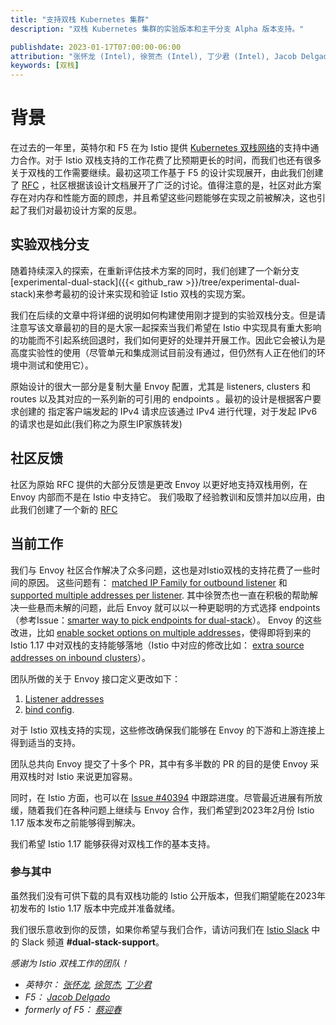```yaml
---
title: "支持双栈 Kubernetes 集群"
description: "双栈 Kubernetes 集群的实验版本和主干分支 Alpha 版本支持。"

publishdate: 2023-01-17T07:00:00-06:00
attribution: "张怀龙 (Intel), 徐贺杰 (Intel), 丁少君 (Intel), Jacob Delgado (F5), 蔡迎春 (formerly F5)"
keywords: [双栈]
---
```


# 背景

在过去的一年里，英特尔和 F5 在为 Istio 提供 [Kubernetes 双栈网络](https://kubernetes.io/docs/concepts/services-networking/dual-stack/)的支持中通力合作。对于 Istio 双栈支持的工作花费了比预期更长的时间，而我们也还有很多关于双栈的工作需要继续。最初这项工作基于 F5 的设计实现展开，由此我们创建了 [RFC](https://docs.google.com/document/d/1oT6pmRhOw7AtsldU0-HbfA0zA26j9LYiBD_eepeErsQ/edit?usp=sharing) ，社区根据该设计文档展开了广泛的讨论。值得注意的是，社区对此方案存在对内存和性能方面的顾虑，并且希望这些问题能够在实现之前被解决，这也引起了我们对最初设计方案的反思。

## 实验双栈分支

随着持续深入的探索，在重新评估技术方案的同时，我们创建了一个新分支 [experimental-dual-stack]({{< github_raw >}}/tree/experimental-dual-stack)来参考最初的设计来实现和验证 Istio 双栈的实现方案。

我们在后续的文章中将详细的说明如何构建使用刚才提到的实验双栈分支。但是请注意写该文章最初的目的是大家一起探索当我们希望在 Istio 中实现具有重大影响的功能而不引起系统回退时，我们如何更好的处理并开展工作。因此它会被认为是高度实验性的使用（尽管单元和集成测试目前没有通过，但仍然有人正在他们的环境中测试和使用它）。

原始设计的很大一部分是复制大量 Envoy 配置，尤其是 listeners, clusters 和 routes 以及其对应的一系列新的可引用的 endpoints 。最初的设计是根据客户要求创建的
指定客户端发起的 IPv4 请求应该通过 IPv4 进行代理，对于发起 IPv6 的请求也是如此(我们称之为原生IP家族转发)

## 社区反馈

社区为原始 RFC 提供的大部分反馈是更改 Envoy 以更好地支持双栈用例，在 Envoy 内部而不是在 Istio 中支持它。 我们吸取了经验教训和反馈并加以应用，由此我们创建了一个新的 [RFC](https://docs.google.com/document/d/15LP2XHpQ71ODkjCVItGacPgzcn19fsVhyE7ruMGXDyU/edit?usp=sharing)

## 当前工作

我们与 Envoy 社区合作解决了众多问题，这也是对Istio双栈的支持花费了一些时间的原因。 这些问题有： [matched IP Family for outbound listener](https://github.com/envoyproxy/envoy/issues/16804) 和 [supported multiple addresses per listener](https://github.com/envoyproxy/envoy/issues/11184). 其中徐贺杰也一直在积极的帮助解决一些悬而未解的问题，此后 Envoy 就可以以一种更聪明的方式选择 endpoints（参考Issue：[smarter way to pick endpoints for dual-stack](https://github.com/envoyproxy/envoy/issues/21640)）。 Envoy 的这些改进，比如 [enable socket options on multiple addresses](https://github.com/envoyproxy/envoy/pull/23496)，使得即将到来的 Istio 1.17 中对双栈的支持能够落地（Istio 中对应的修改比如： [extra source addresses on inbound clusters](https://github.com/istio/istio/pull/41618)）。

团队所做的关于 Envoy 接口定义更改如下：

1. [Listener addresses](https://www.envoyproxy.io/docs/envoy/latest/api-v3/config/listener/v3/listener.proto.html?highlight=additional_addresses)
1. [bind config](https://www.envoyproxy.io/docs/envoy/latest/api-v3/config/core/v3/address.proto#config-core-v3-bindconfig).

对于 Istio 双栈支持的实现，这些修改确保我们能够在 Envoy 的下游和上游连接上得到适当的支持。

团队总共向 Envoy 提交了十多个 PR，其中有多半数的 PR 的目的是使 Envoy 采用双栈时对 Istio 来说更加容易。

同时，在 Istio 方面，也可以在 [Issue #40394](https://github.com/istio/istio/issues/40394) 中跟踪进度。尽管最近进展有所放缓，随着我们在各种问题上继续与 Envoy 合作，我们希望到2023年2月份 Istio 1.17 版本发布之前能够得到解决。

我们希望 Istio 1.17 能够获得对双栈工作的基本支持。

### 参与其中

虽然我们没有可供下载的具有双栈功能的 Istio 公开版本，但我们期望能在2023年初发布的 Istio 1.17 版本中完成并准备就绪。

我们很乐意收到你的反馈，如果你希望与我们合作，请访问我们在 [Istio Slack](https://slack.istio.io/) 中的 Slack 频道 **#dual-stack-support**。

_感谢为 Istio 双栈工作的团队！_
* _英特尔： [张怀龙](https://github.com/zhlsunshine), [徐贺杰](https://github.com/soulxu), [丁少君](https://github.com/irisdingbj)_
* _F5： [Jacob Delgado](https://github.com/jacob-delgado)_
* _formerly of F5： [蔡迎春](https://github.com/ycai-aspen)_
